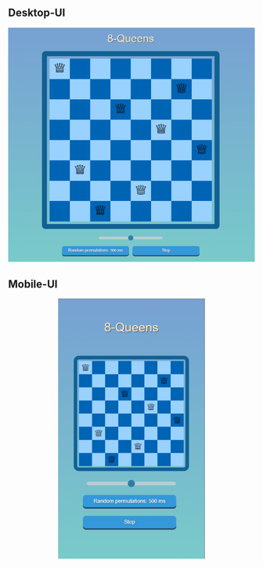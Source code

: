 Desktop-UI
--------------

<p align="center">
  <img width="550" alt="self-supervised relational reasoning" src="./etc/desktop.png">
</p>


Mobile-UI
--------------
<p align="center">
  <img width="300" alt="self-supervised relational reasoning" src="./etc/mobile.png">
</p>
